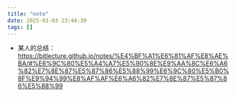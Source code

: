 ```yaml
---
title: "note"
date: 2025-01-03 23:44:39
tags: []
---
```

- 某人的总结： https://bitlecture.github.io/notes/%E4%BF%A1%E6%81%AF%E8%AE%BA/#%E6%9C%80%E5%A4%A7%E5%90%8E%E9%AA%8C%E6%A6%82%E7%8E%87%E5%87%86%E5%88%99%E6%9C%80%E5%B0%8F%E9%94%99%E8%AF%AF%E6%A6%82%E7%8E%87%E5%87%86%E5%88%99